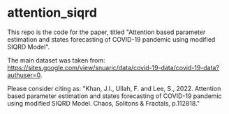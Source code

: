 # attention_siqrd

This repo is the code for the paper, titled "Attention based parameter estimation and states forecasting of COVID-19 pandemic using modified SIQRD Model".



The main dataset was taken from: https://sites.google.com/view/snuaric/data/covid-19-data/covid-19-data?authuser=0.



Please consider citing as: "Khan, J.I., Ullah, F. and Lee, S., 2022. Attention based parameter estimation and states forecasting of COVID-19 pandemic using modified SIQRD Model. Chaos, Solitons & Fractals, p.112818."

